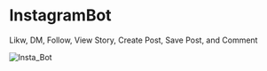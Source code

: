 # InstagramBot
Likw, DM, Follow, View Story, Create Post, Save Post, and Comment



![Insta_Bot](https://github.com/WillCaton2350/InstaBot_Py/assets/54005049/eb61e9f9-1f62-46fe-97ae-5729289c903e)
